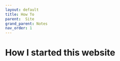 ```yaml
---
layout: default
title: How To
parent:  Site
grand_parent: Notes
nav_order: 1
---
```


# How I started this website

